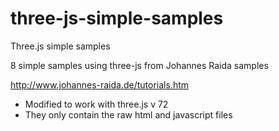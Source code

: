 # three-js-simple-samples
Three.js simple samples

8 simple samples using three-js
from Johannes Raida samples

http://www.johannes-raida.de/tutorials.htm

* Modified to work with three.js v 72
* They only contain the raw html and javascript files
